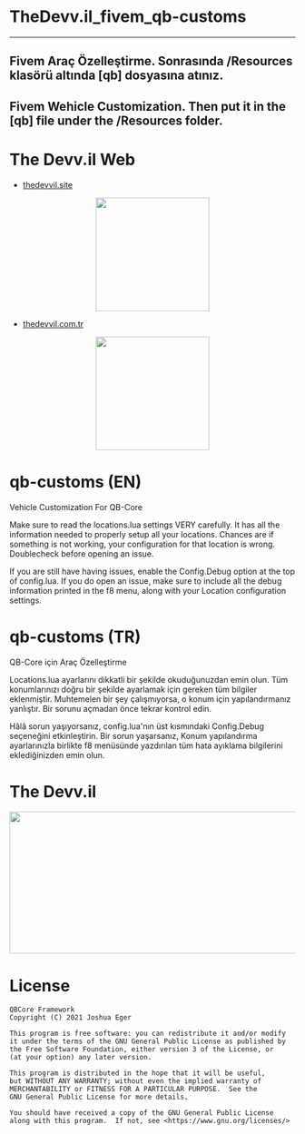 # TheDevv.il_fivem_qb-customs

---
Fivem Araç Özelleştirme. 
Sonrasında /Resources klasörü altında [qb] dosyasına atınız.
---
Fivem Wehicle Customization.
Then put it in the [qb] file under the /Resources folder.
---

# The Devv.il Web

- [thedevvil.site](https://thedevvil.site)

<p align="center">
  <img  width="200" height="200" src="https://i.hizliresim.com/cau0xef.png">
</p>

- [thedevvil.com.tr](https:/thedevvil.com.tr) 

<p align="center">
  <img  width="200" height="200" src="https://i.hizliresim.com/mir3xf2.png">
</p>


# qb-customs (EN)
Vehicle Customization For QB-Core

Make sure to read the locations.lua settings VERY carefully. It has all the information needed to properly setup all your locations. Chances are if something is not working, your configuration for that location is wrong. Doublecheck before opening an issue.

If you are still have having issues, enable the Config.Debug option at the top of config.lua. If you do open an issue, make sure to include all the debug information printed in the f8 menu, along with your Location configuration settings.

# qb-customs (TR)
QB-Core için Araç Özelleştirme

Locations.lua ayarlarını dikkatli bir şekilde okuduğunuzdan emin olun. Tüm konumlarınızı doğru bir şekilde ayarlamak için gereken tüm bilgiler eklenmiştir. Muhtemelen bir şey çalışmıyorsa, o konum için yapılandırmanız yanlıştır. Bir sorunu açmadan önce tekrar kontrol edin.

Hâlâ sorun yaşıyorsanız, config.lua'nın üst kısmındaki Config.Debug seçeneğini etkinleştirin. Bir sorun yaşarsanız, Konum yapılandırma ayarlarınızla birlikte f8 menüsünde yazdırılan tüm hata ayıklama bilgilerini eklediğinizden emin olun.

# The Devv.il

<p align="center">
  <img  width="1000" height="250" src="https://i.hizliresim.com/lh5i19a.png">
</p>

# License

    QBCore Framework
    Copyright (C) 2021 Joshua Eger

    This program is free software: you can redistribute it and/or modify
    it under the terms of the GNU General Public License as published by
    the Free Software Foundation, either version 3 of the License, or
    (at your option) any later version.

    This program is distributed in the hope that it will be useful,
    but WITHOUT ANY WARRANTY; without even the implied warranty of
    MERCHANTABILITY or FITNESS FOR A PARTICULAR PURPOSE.  See the
    GNU General Public License for more details.

    You should have received a copy of the GNU General Public License
    along with this program.  If not, see <https://www.gnu.org/licenses/>
